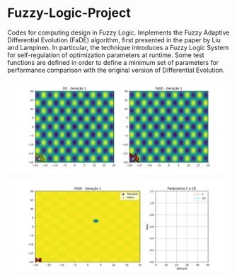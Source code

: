 # Fuzzy-Logic-Project
Codes for computing design in Fuzzy Logic. Implements the Fuzzy Adaptive Differential Evolution (FaDE) algorithm, first presented in the paper by Liu and Lampinen. In particular, the technique introduces a Fuzzy Logic System for self-regulation of optimization parameters at runtime. Some test functions are defined in order to define a minimum set of parameters for performance comparison with the original version of Differential Evolution.

![me](https://github.com/Beprados/Fuzzy-Logic-Project/blob/main/griewank_de_fade.gif)

![me](https://github.com/Beprados/Fuzzy-Logic-Project/blob/main/easom_fade_with_fcr.gif)
